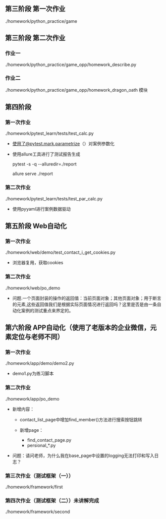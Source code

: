 ## 第三阶段 第一次作业
./homework/python_practice/game

## 第三阶段 第二次作业

### 作业一
./homework/python_practice/game_opp/homework_describe.py

### 作业二
./homework/python_practice/game_opp/homework_dragon_oath 模块


## 第四阶段 

### 第一次作业

./homework/pytest_learn/tests/test_calc.py

- 使用了@pytest.mark.parametrize（）对案例参数化
- 使用allure工具进行了测试报告生成

    pytest -s -q --alluredir=./report
    
    allure serve ./report
    
### 第二次作业

./homework/pytest_learn/tests/test_par_calc.py

- 使用pyyaml进行案例数据驱动

## 第五阶段 Web自动化

### 第一次作业

./homework/web/demo/test_contact_i_get_cookies.py

- 浏览器复用，获取cookies

### 第二次作业
./homework/web/po_demo

- 问题.一个页面封装的操作的返回值：当前页面对象；其他页面对象；用于断言的元素,这些返回值我们是根据实际页面情况进行返回吗？这里是否是由一条自动化案例的测试重点来界定的。

## 第六阶段 APP自动化（使用了老版本的企业微信，元素定位与老师不同）

### 第一次作业

./homework/app/demo/demo2.py

- demo1.py为练习脚本

### 第二次作业

./homework/app/po_demo

- 新增内容：
    - contact_list_page中增加find_member()方法进行搜索按钮跳转
    
    - 新增page：
    
        - find_contact_page.py
        - persional_*.py

- 问题：请问老师，为什么我在base_page中设置的logging无法打印和写入日志？

### 第三次作业（测试框架（一））

./homework/framework/first

### 第四次作业（测试框架（二））未讲解完成

./homework/framework/second
